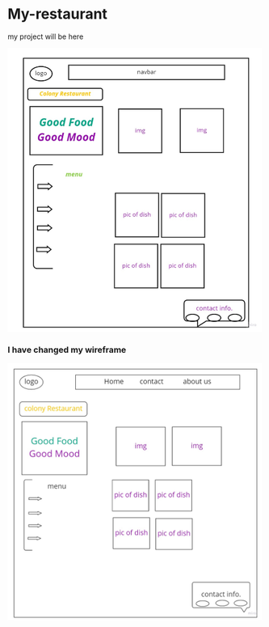 # My-restaurant

my project will be here

![alt text](./photo.jpg)
### I have changed my wireframe
![new image](./Untitled.jpg)